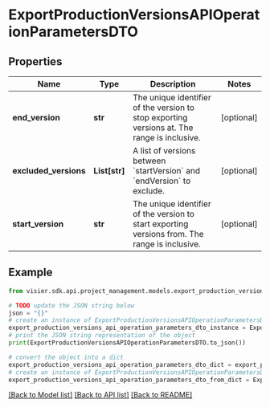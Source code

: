 # ExportProductionVersionsAPIOperationParametersDTO


## Properties

Name | Type | Description | Notes
------------ | ------------- | ------------- | -------------
**end_version** | **str** | The unique identifier of the version to stop exporting versions at. The range is inclusive. | [optional] 
**excluded_versions** | **List[str]** | A list of versions between &#x60;startVersion&#x60; and &#x60;endVersion&#x60; to exclude. | [optional] 
**start_version** | **str** | The unique identifier of the version to start exporting versions from. The range is inclusive. | [optional] 

## Example

```python
from visier.sdk.api.project_management.models.export_production_versions_api_operation_parameters_dto import ExportProductionVersionsAPIOperationParametersDTO

# TODO update the JSON string below
json = "{}"
# create an instance of ExportProductionVersionsAPIOperationParametersDTO from a JSON string
export_production_versions_api_operation_parameters_dto_instance = ExportProductionVersionsAPIOperationParametersDTO.from_json(json)
# print the JSON string representation of the object
print(ExportProductionVersionsAPIOperationParametersDTO.to_json())

# convert the object into a dict
export_production_versions_api_operation_parameters_dto_dict = export_production_versions_api_operation_parameters_dto_instance.to_dict()
# create an instance of ExportProductionVersionsAPIOperationParametersDTO from a dict
export_production_versions_api_operation_parameters_dto_from_dict = ExportProductionVersionsAPIOperationParametersDTO.from_dict(export_production_versions_api_operation_parameters_dto_dict)
```
[[Back to Model list]](../README.md#documentation-for-models) [[Back to API list]](../README.md#documentation-for-api-endpoints) [[Back to README]](../README.md)


